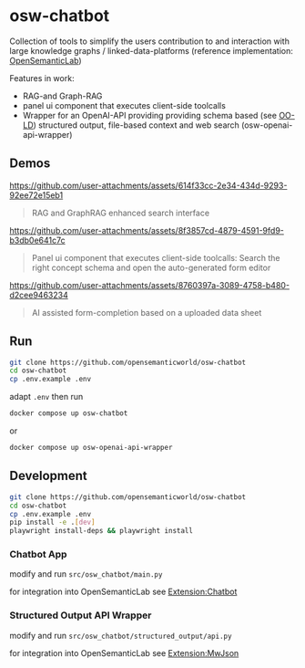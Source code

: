 # osw-chatbot
Collection of tools to simplify the users contribution to and interaction with large knowledge graphs / linked-data-platforms (reference implementation: [OpenSemanticLab](https://github.com/OpenSemanticLab))

Features in work:
* RAG-and Graph-RAG
* panel ui component that executes client-side toolcalls
* Wrapper for an OpenAI-API providing providing schema based (see [OO-LD](https://github.com/OO-LD/schema)) structured output, file-based context and web search (osw-openai-api-wrapper)

## Demos

https://github.com/user-attachments/assets/614f33cc-2e34-434d-9293-92ee72e15eb1
> RAG and GraphRAG enhanced search interface


https://github.com/user-attachments/assets/8f3857cd-4879-4591-9fd9-b3db0e641c7c
> Panel ui component that executes client-side toolcalls: Search the right concept schema and open the auto-generated form editor


https://github.com/user-attachments/assets/8760397a-3089-4758-b480-d2cee9463234
> AI assisted form-completion based on a uploaded data sheet

## Run
```bash
git clone https://github.com/opensemanticworld/osw-chatbot 
cd osw-chatbot
cp .env.example .env
```

adapt `.env` then run

```bash
docker compose up osw-chatbot
```

or

```bash
docker compose up osw-openai-api-wrapper
```

## Development

```bash
git clone https://github.com/opensemanticworld/osw-chatbot 
cd osw-chatbot
cp .env.example .env
pip install -e .[dev]
playwright install-deps && playwright install
```

### Chatbot App

modify and run
`src/osw_chatbot/main.py`

for integration into OpenSemanticLab see [Extension:Chatbot](https://github.com/opensemanticworld/mediawiki-extensions-Chatbot)

### Structured Output API Wrapper

modify and run
`src/osw_chatbot/structured_output/api.py`

for integration into OpenSemanticLab see [Extension:MwJson](https://github.com/opensemanticlab/mediawiki-extensions-MwJson)
